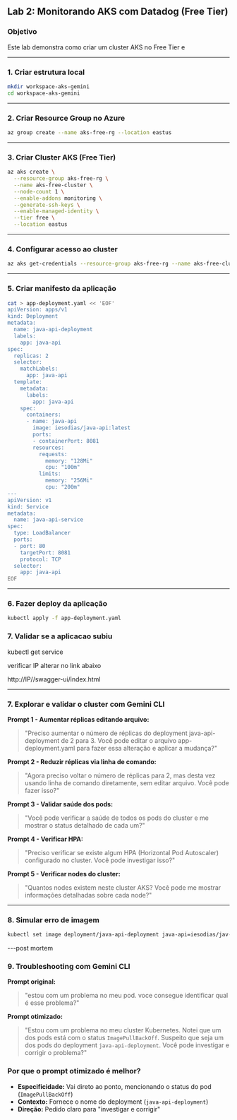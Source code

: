 ## Lab 2: Monitorando AKS com Datadog (Free Tier)

### Objetivo

Este lab demonstra como criar um cluster AKS no Free Tier e 

---

### 1. Criar estrutura local

```bash
mkdir workspace-aks-gemini
cd workspace-aks-gemini
```

---

### 2. Criar Resource Group no Azure

```bash
az group create --name aks-free-rg --location eastus
```

---

### 3. Criar Cluster AKS (Free Tier)

```bash
az aks create \
  --resource-group aks-free-rg \
  --name aks-free-cluster \
  --node-count 1 \
  --enable-addons monitoring \
  --generate-ssh-keys \
  --enable-managed-identity \
  --tier free \
  --location eastus
```

---

### 4. Configurar acesso ao cluster

```bash
az aks get-credentials --resource-group aks-free-rg --name aks-free-cluster --overwrite-existing
```

---

### 5. Criar manifesto da aplicação

```bash
cat > app-deployment.yaml << 'EOF'
apiVersion: apps/v1
kind: Deployment
metadata:
  name: java-api-deployment
  labels:
    app: java-api
spec:
  replicas: 2
  selector:
    matchLabels:
      app: java-api
  template:
    metadata:
      labels:
        app: java-api
    spec:
      containers:
      - name: java-api
        image: iesodias/java-api:latest
        ports:
        - containerPort: 8081
        resources:
          requests:
            memory: "128Mi"
            cpu: "100m"
          limits:
            memory: "256Mi"
            cpu: "200m"
---
apiVersion: v1
kind: Service
metadata:
  name: java-api-service
spec:
  type: LoadBalancer
  ports:
  - port: 80
    targetPort: 8081
    protocol: TCP
  selector:
    app: java-api
EOF
```

---

### 6. Fazer deploy da aplicação

```bash
kubectl apply -f app-deployment.yaml
```


### 7. Validar se a aplicacao subiu


kubectl get service

verificar IP alterar no link abaixo

http://IP//swagger-ui/index.html


---

### 7. Explorar e validar o cluster com Gemini CLI

**Prompt 1 - Aumentar réplicas editando arquivo:**
> "Preciso aumentar o número de réplicas do deployment java-api-deployment de 2 para 3. Você pode editar o arquivo app-deployment.yaml para fazer essa alteração e aplicar a mudança?"

**Prompt 2 - Reduzir réplicas via linha de comando:**
> "Agora preciso voltar o número de réplicas para 2, mas desta vez usando linha de comando diretamente, sem editar arquivo. Você pode fazer isso?"

**Prompt 3 - Validar saúde dos pods:**
> "Você pode verificar a saúde de todos os pods do cluster e me mostrar o status detalhado de cada um?"

**Prompt 4 - Verificar HPA:**
> "Preciso verificar se existe algum HPA (Horizontal Pod Autoscaler) configurado no cluster. Você pode investigar isso?"

**Prompt 5 - Verificar nodes do cluster:**
> "Quantos nodes existem neste cluster AKS? Você pode me mostrar informações detalhadas sobre cada node?"

---

### 8. Simular erro de imagem

```bash
kubectl set image deployment/java-api-deployment java-api=iesodias/jav-api:latest
```

---post mortem

### 9. Troubleshooting com Gemini CLI

**Prompt original:**
> "estou com um problema no meu pod. voce consegue identificar qual é esse problema?"

**Prompt otimizado:**
> "Estou com um problema no meu cluster Kubernetes. Notei que um dos pods está com o status `ImagePullBackOff`. Suspeito que seja um dos pods do deployment `java-api-deployment`. Você pode investigar e corrigir o problema?"

### Por que o prompt otimizado é melhor?

- **Especificidade:** Vai direto ao ponto, mencionando o status do pod (`ImagePullBackOff`)
- **Contexto:** Fornece o nome do deployment (`java-api-deployment`) 
- **Direção:** Pedido claro para "investigar e corrigir"